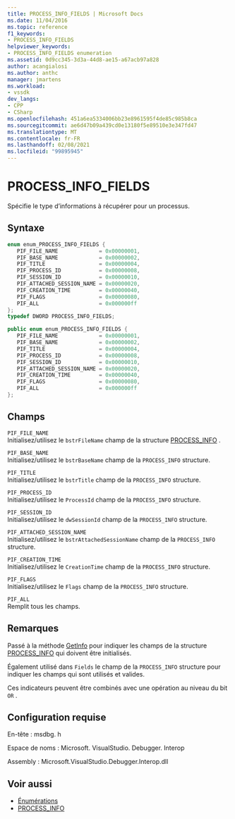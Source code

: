 ```yaml
---
title: PROCESS_INFO_FIELDS | Microsoft Docs
ms.date: 11/04/2016
ms.topic: reference
f1_keywords:
- PROCESS_INFO_FIELDS
helpviewer_keywords:
- PROCESS_INFO_FIELDS enumeration
ms.assetid: 0d9cc345-3d3a-44d8-ae15-a67acb97a828
author: acangialosi
ms.author: anthc
manager: jmartens
ms.workload:
- vssdk
dev_langs:
- CPP
- CSharp
ms.openlocfilehash: 451a6ea5334006bb23e8961595f4de85c985b8ca
ms.sourcegitcommit: ae6d47b09a439cd0e13180f5e89510e3e347fd47
ms.translationtype: MT
ms.contentlocale: fr-FR
ms.lasthandoff: 02/08/2021
ms.locfileid: "99895945"
---
```

# <a name="process_info_fields"></a>PROCESS_INFO_FIELDS
Spécifie le type d’informations à récupérer pour un processus.

## <a name="syntax"></a>Syntaxe

```cpp
enum enum_PROCESS_INFO_FIELDS { 
   PIF_FILE_NAME             = 0x00000001,
   PIF_BASE_NAME             = 0x00000002,
   PIF_TITLE                 = 0x00000004,
   PIF_PROCESS_ID            = 0x00000008,
   PIF_SESSION_ID            = 0x00000010,
   PIF_ATTACHED_SESSION_NAME = 0x00000020,
   PIF_CREATION_TIME         = 0x00000040,
   PIF_FLAGS                 = 0x00000080,
   PIF_ALL                   = 0x000000ff
};
typedef DWORD PROCESS_INFO_FIELDS;
```

```csharp
public enum enum_PROCESS_INFO_FIELDS { 
   PIF_FILE_NAME             = 0x00000001,
   PIF_BASE_NAME             = 0x00000002,
   PIF_TITLE                 = 0x00000004,
   PIF_PROCESS_ID            = 0x00000008,
   PIF_SESSION_ID            = 0x00000010,
   PIF_ATTACHED_SESSION_NAME = 0x00000020,
   PIF_CREATION_TIME         = 0x00000040,
   PIF_FLAGS                 = 0x00000080,
   PIF_ALL                   = 0x000000ff
};
```

## <a name="fields"></a>Champs
 `PIF_FILE_NAME`\
 Initialisez/utilisez le `bstrFileName` champ de la structure [PROCESS_INFO](../../../extensibility/debugger/reference/process-info.md) .

 `PIF_BASE_NAME`\
 Initialisez/utilisez le `bstrBaseName` champ de la `PROCESS_INFO` structure.

 `PIF_TITLE`\
 Initialisez/utilisez le `bstrTitle` champ de la `PROCESS_INFO` structure.

 `PIF_PROCESS_ID`\
 Initialisez/utilisez le `ProcessId` champ de la `PROCESS_INFO` structure.

 `PIF_SESSION_ID`\
 Initialisez/utilisez le `dwSessionId` champ de la `PROCESS_INFO` structure.

 `PIF_ATTACHED_SESSION_NAME`\
 Initialisez/utilisez le `bstrAttachedSessionName` champ de la `PROCESS_INFO` structure.

 `PIF_CREATION_TIME`\
 Initialisez/utilisez le `CreationTime` champ de la `PROCESS_INFO` structure.

 `PIF_FLAGS`\
 Initialisez/utilisez le `Flags` champ de la `PROCESS_INFO` structure.

 `PIF_ALL`\
 Remplit tous les champs.

## <a name="remarks"></a>Remarques
 Passé à la méthode [GetInfo](../../../extensibility/debugger/reference/idebugprocess2-getinfo.md) pour indiquer les champs de la structure [PROCESS_INFO](../../../extensibility/debugger/reference/process-info.md) qui doivent être initialisés.

 Également utilisé dans `Fields` le champ de la `PROCESS_INFO` structure pour indiquer les champs qui sont utilisés et valides.

 Ces indicateurs peuvent être combinés avec une opération au niveau du bit `OR` .

## <a name="requirements"></a>Configuration requise
 En-tête : msdbg. h

 Espace de noms : Microsoft. VisualStudio. Debugger. Interop

 Assembly : Microsoft.VisualStudio.Debugger.Interop.dll

## <a name="see-also"></a>Voir aussi
- [Énumérations](../../../extensibility/debugger/reference/enumerations-visual-studio-debugging.md)
- [PROCESS_INFO](../../../extensibility/debugger/reference/process-info.md)

